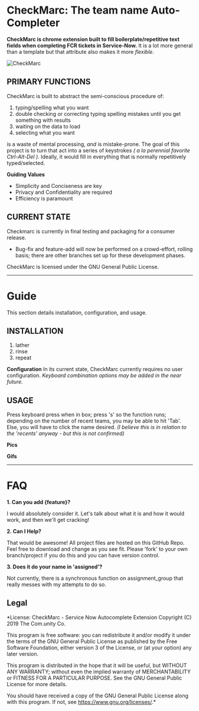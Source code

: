 CheckMarc: The team name Auto-Completer
=================

**CheckMarc is chrome extension built to fill boilerplate/repetitive text fields when completing FCR tickets in Service-Now.** It is a lot more general than a template but that attribute also makes it more *flexible*.

![CheckMarc](https://github.com/yoh786/checkmarc/blob/CSMRR/chrome-extension/icos/gren128.png
"CheckMarc icon")

PRIMARY FUNCTIONS
-----------------

CheckMarc is built to abstract the semi-conscious procedure of:

1. typing/spelling what you want
2. double checking or correcting typing spelling mistakes until you get something with results
3. waiting on the data to load
4. selecting what you want

is a waste of mental processing, *and* is mistake-prone. The goal of this project is to turn that act into a series of keystrokes *( a la perennial favorite Ctrl-Alt-Del )*. Ideally, it would fill in everything that is normally repetitively typed/selected.

**Guiding Values**

- Simplicity and Conciseness are key
- Privacy and Confidentiality are required
- Efficiency is paramount


CURRENT STATE
---

Checkmarc is currently in final testing and packaging for a consumer release.

- Bug-fix and feature-add will now be performed on a crowd-effort, rolling basis; there are other branches set up for these development phases.

CheckMarc is licensed under the GNU  General Public License.

------------------

Guide
======
This section details installation, configuration, and usage.

INSTALLATION
-----

1. lather
2. rinse
3. repeat

**Configuration**
In its current state, CheckMarc currently requires no user configuration.
*Keyboard combination options may be added in the near future.*

USAGE
-----

Press keyboard press when in box; press 's' so the function runs; depending on the number of recent teams, you may be able to hit 'Tab'. Else, you will have to click the name desired.
*(I believe this is in relation to the 'recents' anyway - but this is not confirmed)*

**Pics**

**Gifs**

--------------------------

FAQ
=====

**1. Can you add {feature}?**

I would absolutely consider it. Let's talk about what it is and
how it would work, and then we'll get cracking!

**2. Can I Help?**

That would be awesome! All project files are hosted on this GitHub Repo. Feel free to download and change as you see fit. Please 'fork' to your own branch/project if you do this and you can have version control.

**3. Does it do your name in 'assigned'?**

Not currently, there is a synchronous function on assignment_group that really messes with my attempts to do so.

Legal
-----
*License:
CheckMarc - Service Now Autocomplete Extension
Copyright (C) 2019  The Com.unity Co.

This program is free software: you can redistribute it and/or modify
it under the terms of the GNU General Public License as published by
the Free Software Foundation, either version 3 of the License, or
(at your option) any later version.

This program is distributed in the hope that it will be useful,
but WITHOUT ANY WARRANTY; without even the implied warranty of
MERCHANTABILITY or FITNESS FOR A PARTICULAR PURPOSE.  See the
GNU General Public License for more details.

You should have received a copy of the GNU General Public License
along with this program.  If not, see <https://www.gnu.org/licenses/>.*

